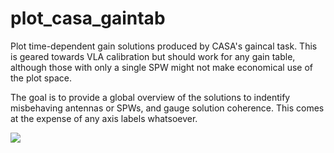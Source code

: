 # plot_casa_gaintab

Plot time-dependent gain solutions produced by CASA's gaincal task. This is geared towards VLA calibration but should work for any gain table, although those with only a single SPW might not make economical use of the plot space.

The goal is to provide a global overview of the solutions to indentify misbehaving antennas or SPWs, and gauge solution coherence. This comes at the expense of any axis labels whatsoever. 

![](http://i.imgur.com/plF2K6w.jpg)
